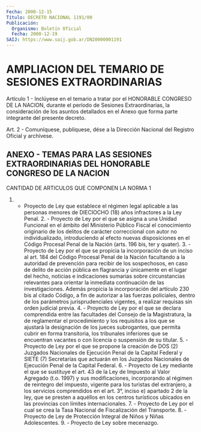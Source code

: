```yaml
---
Fecha: 2000-12-15
Título: DECRETO NACIONAL 1191/00
Publicación:
  Organismo: Boletín Oficial
  Fecha: 2000-12-19
SAIJ: https://www.saij.gob.ar/DN20000001191
---
```

# AMPLIACION DEL TEMARIO DE SESIONES EXTRAORDINARIAS

<a id="1"></a>
Artículo  1  - Inclúyese en el temario a tratar por el HONORABLE CONGRESO DE LA NACION, durante el período de Sesiones Extraordinarias, la consideración de los asuntos detallados en el Anexo que forma parte integrante del presente decreto.

<a id="2"></a>
Art. 2 - Comuníquese, publíquese, dése a la Dirección Nacional del Registro Oficial y archívese.

## ANEXO - TEMAS PARA LAS SESIONES EXTRAORDINARIAS DEL  HONORABLE CONGRESO DE LA NACION

CANTIDAD DE ARTICULOS QUE COMPONEN LA NORMA 1

<a id="1"></a>
1. - Proyecto de Ley que establece el régimen legal aplicable a las  personas menores de DIECIOCHO (18) años infractores a la Ley Penal. 2. - Proyecto de Ley por el que se asigna a una Unidad Funcional en  el ámbito del Ministerio Público Fiscal el conocimiento originario  de los delitos de carácter correccional con autor no individualizado, introduciendo al efecto nuevas disposiciones en el Código Procesal  Penal de la Nación (arts. 196 bis, ter y quater). 3. - Proyecto de Ley por el que se propicia la incorporación de un  inciso al art. 184 del Código Procesal Penal de la Nación facultando  a la autoridad de prevención para recibir de los sospechosos, en caso de delito de acción pública en flagrancia y únicamente en el lugar del hecho, noticias e indicaciones sumarias sobre circunstancias relevantes  para orientar la inmediata continuación de las investigaciones. Además  propicia la incorporación del artículo 230 bis al citado Código, a fin  de autorizar a las fuerzas policiales, dentro de los parámetros  jurisprudenciales vigentes, a realizar requisas sin orden judicial  previa. 4. - Proyecto de Ley por el que se declara comprendida entre las  facultades del Consejo de la Magistratura, la de reglamentar el  procedimiento y los requisitos a los que se ajustará la designación de los jueces subrogantes, que permita cubrir en forma transitoria,  los tribunales inferiores que se encuentran vacantes o con licencia  o suspensión de su titular. 5. - Proyecto de Ley por el que se propone la creación de DOS (2)  Juzgados Nacionales de Ejecución Penal de la Capital Federal y SIETE (7) Secretarías que actuarán en los Juzgados Nacionales de Ejecución Penal  de la Capital Federal. 6. - Proyecto de Ley mediante el que se sustituye el art. 43 de la Ley  de Impuesto al Valor Agregado (t.o. 1997) y sus modificaciones,  incorporando al régimen de reintegro del impuesto, vigente para los  turistas del extranjero, a los servicios comprendidos en el art. 3°,  inciso e) apartado 2 de la ley, que se presten a aquéllos en los  centros turísticos ubicados en las provincias con límites  internacionales. 7. - Proyecto de Ley por el cual se crea la Tasa Nacional de  Fiscalización del Transporte. 8. - Proyecto de Ley de Protección Integral de Niños y Niñas  Adolescentes. 9. - Proyecto de Ley sobre mecenazgo.